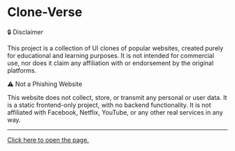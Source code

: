 # Clone-Verse
🔒 Disclaimer

This project is a collection of UI clones of popular websites, created purely for educational and learning purposes. It is not intended for commercial use, nor does it claim any affiliation with or endorsement by the original platforms.

⚠️ Not a Phishing Website

This website does not collect, store, or transmit any personal or user data. It is a static frontend-only project, with no backend functionality.
It is not affiliated with Facebook, Netflix, YouTube, or any other real services in any way.
_______________________________________________________________________________________________________________________________________________________________________________________________________________________
<a href="https://khadeeja-jumana.github.io/Clone-Verse/">Click here to open the page.</a>